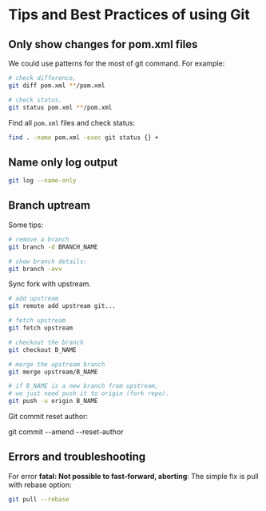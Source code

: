 # Tips and Best Practices of using Git

## Only show changes for pom.xml files

We could use patterns for the most of git command.
For example:

```bash
# check difference,
git diff pom.xml **/pom.xml

# check status.
git status pom.xml **/pom.xml
```

Find all `pom.xml` files and check status:
```bash
find . -name pom.xml -exec git status {} +
```

## Name only log output

```bash
git log --name-only
```

## Branch uptream

Some tips:

```bash
# remove a branch
git branch -d BRANCH_NAME

# show branch details:
git branch -avv
```

Sync fork with upstream.

```bash
# add upstream
git remote add upstream git...

# fetch upstream
git fetch upstream

# checkout the branch
git checkout B_NAME

# merge the upstream branch
git merge upstream/B_NAME

# if B_NAME is a new branch from upstream,
# we just need push it to origin (fork repo).
git push -u origin B_NAME
```

Git commit reset author:

git commit --amend --reset-author

## Errors and troubleshooting

For error **fatal: Not possible to fast-forward, aborting**:
The simple fix is pull with rebase option:

```bash
git pull --rebase
```
